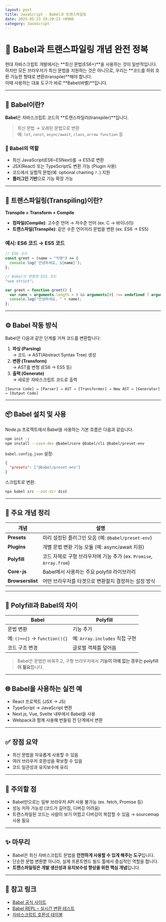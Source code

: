 ```yaml
---
layout: post
title: JavaScript - Babel과 트랜스파일링
date: 2025-05-23 19:20:23 +0900
category: JavaScript
---
```

# 🔄 Babel과 트랜스파일링 개념 완전 정복

현대 자바스크립트 개발에서는 **최신 문법(ES6+)**을 사용하는 것이 일반적입니다.  
하지만 모든 브라우저가 최신 문법을 지원하는 것은 아니므로, 우리는 **코드를 하위 호환 가능한 형태로 변환(transpile)**해야 합니다.  
이때 사용하는 대표 도구가 바로 **Babel(바벨)**입니다.

---

## 📌 Babel이란?

**Babel**은 자바스크립트 코드의 **트랜스파일러(transpiler)**입니다.

> 최신 문법 → 오래된 문법으로 변환  
> 예: `let`, `const`, `async/await`, `class`, `arrow function` 등

### 🔧 Babel의 역할

- 최신 JavaScript(ES6~ESNext)를 → ES5로 변환  
- JSX(React) 또는 TypeScript도 변환 가능 (Plugin 사용)
- 코드에서 실험적 문법(예: optional chaining `?.`) 지원
- **플러그인 기반**으로 기능 확장 가능

---

## 🔄 트랜스파일링(Transpiling)이란?

**Transpile = Transform + Compile**

- **컴파일(Compile)**: 고수준 언어 → 저수준 언어 (ex. C → 바이너리)
- **트랜스파일(Transpile)**: 같은 수준 언어끼리 문법을 변환 (ex. ES6 → ES5)

### 예시: ES6 코드 → ES5 코드

```js
// ES6 코드
const greet = (name = "익명") => {
  console.log(`안녕하세요, ${name}`);
};
```

```js
// Babel이 변환한 ES5 코드
"use strict";

var greet = function greet() {
  var name = arguments.length > 0 && arguments[0] !== undefined ? arguments[0] : "익명";
  console.log("안녕하세요, " + name);
};
```

---

## ⚙️ Babel 작동 방식

Babel은 다음과 같은 단계를 거쳐 코드를 변환합니다:

1. **파싱 (Parsing)**  
   → 코드 → AST(Abstract Syntax Tree) 생성  
2. **변환 (Transform)**  
   → AST를 변형 (ES6 → ES5 등)  
3. **출력 (Generate)**  
   → 새로운 자바스크립트 코드로 출력

```text
[Source Code] → [Parser] → AST → [Transformer] → New AST → [Generator] → [Output Code]
```

---

## 📦 Babel 설치 및 사용

Node.js 프로젝트에서 Babel을 사용하는 기본 흐름은 다음과 같습니다.

```bash
npm init -y
npm install --save-dev @babel/core @babel/cli @babel/preset-env
```

`babel.config.json` 설정:

```json
{
  "presets": ["@babel/preset-env"]
}
```

스크립트로 변환:

```bash
npx babel src --out-dir dist
```

---

## 🧠 주요 개념 정리

| 개념 | 설명 |
|------|------|
| **Presets** | 미리 설정된 플러그인 모음 (예: `@babel/preset-env`) |
| **Plugins** | 개별 문법 변환 기능 모듈 (예: async/await 지원) |
| **Polyfill** | 코드 자체로 구형 브라우저에 기능 추가 (ex. `Promise`, `Array.from`) |
| **Core-js** | Babel에서 사용하는 주요 polyfill 라이브러리 |
| **Browserslist** | 어떤 브라우저를 타겟으로 변환할지 결정하는 설정 방식 |

---

## 🧪 Polyfill과 Babel의 차이

| Babel | Polyfill |
|-------|----------|
| 문법 변환 | 기능 추가 |
| 예: `()=>{}` → `function(){}` | 예: `Array.includes` 직접 구현 |
| 코드 구조 변경 | 글로벌 객체를 덮어씀 |

> Babel은 문법만 바꿔주고, 구형 브라우저에서 **기능이 아예 없는 경우는 polyfill이 필요**합니다.

---

## 🌐 Babel을 사용하는 실전 예

- React 프로젝트 (JSX → JS)
- TypeScript → JavaScript 변환
- Next.js, Vue, Svelte 내부에서 Babel을 사용
- Webpack과 함께 사용해 번들링 전 단계에서 변환

---

## ✅ 장점 요약

- 최신 문법을 자유롭게 사용할 수 있음
- 여러 브라우저 호환성을 확보할 수 있음
- 코드 일관성과 유지보수에 유리

---

## 🚧 주의할 점

- Babel만으로는 일부 브라우저 API 사용 불가능 (ex. fetch, Promise 등)
- 성능 저하 가능성 (코드가 길어짐, 디버깅 어려움)
- 트랜스파일된 코드는 사람이 보기 어렵고 디버깅이 복잡할 수 있음 → sourcemap 사용 필요

---

## ✨ 마무리

- Babel은 최신 자바스크립트 문법을 **안전하게 사용할 수 있게 해주는 도구**입니다.
- 단순한 문법 변환뿐 아니라, 실제 프론트엔드 빌드 툴에서 중심적인 역할을 합니다.
- **트랜스파일링은 개발 생산성과 유지보수성 향상을 위한 핵심 개념**입니다.

---

## 🔗 참고 링크

- [Babel 공식 사이트](https://babeljs.io/)
- [Babel REPL – 실시간 변환 테스트](https://babeljs.io/repl)
- [자바스크립트 호환성 테이블](https://caniuse.com/)